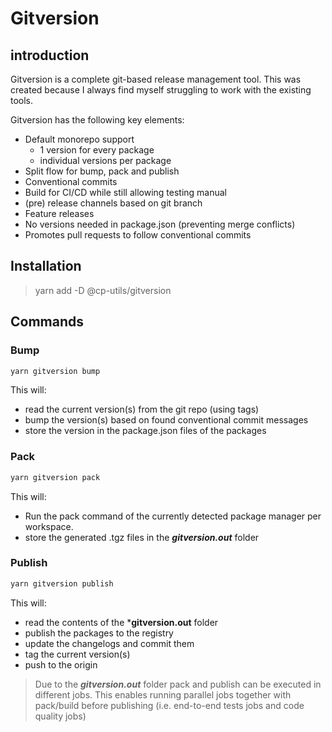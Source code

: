 # Gitversion 

## introduction

Gitversion is a complete git-based release management tool. This was created because I always find myself struggling to work with the existing tools.

Gitversion has the following key elements:
- Default monorepo support
  - 1 version for every package
  - individual versions per package
- Split flow for bump, pack and publish
- Conventional commits
- Build for CI/CD while still allowing testing manual
- (pre) release channels based on git branch
- Feature releases
- No versions needed in package.json (preventing merge conflicts)
- Promotes pull requests to follow conventional commits

## Installation

> yarn add -D @cp-utils/gitversion

## Commands

### Bump
```bash
yarn gitversion bump
```

This will: 
- read the current version(s) from the git repo (using tags)
- bump the version(s) based on found conventional commit messages
- store the version in the package.json files of the packages

### Pack
```bash
yarn gitversion pack
```

This will:
- Run the pack command of the currently detected package manager per workspace.
- store the generated .tgz files in the ***gitversion.out*** folder

### Publish
```bash
yarn gitversion publish
```

This will:
- read the contents of the ***gitversion.out** folder
- publish the packages to the registry
- update the changelogs and commit them
- tag the current version(s)
- push to the origin

> Due to the ***gitversion.out*** folder pack and publish can be executed in different jobs. This enables running parallel jobs together with pack/build before publishing (i.e. end-to-end tests jobs and code quality jobs)

